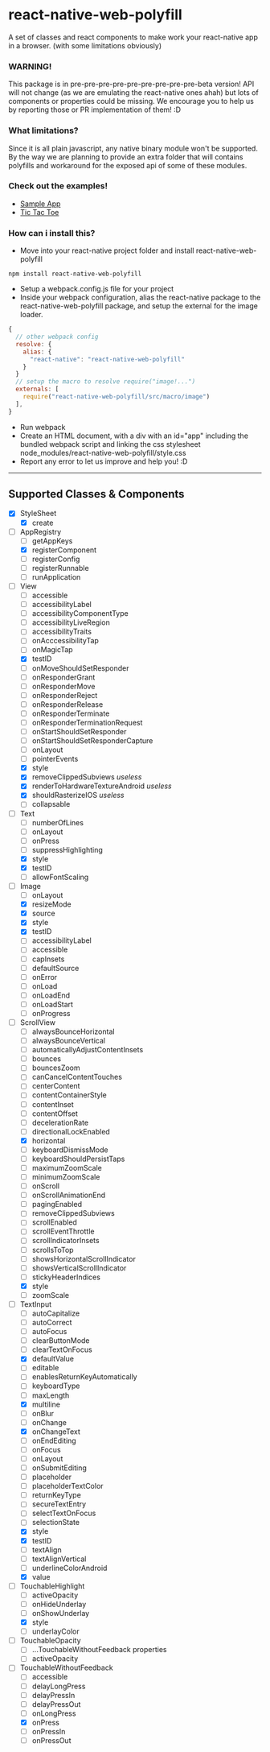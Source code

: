 # react-native-web-polyfill
A set of classes and react components to make work your react-native app in a browser. (with some limitations obviously)

### WARNING!
This package is in pre-pre-pre-pre-pre-pre-pre-pre-pre-beta version! API will not change (as we are emulating the react-native ones ahah) but lots of components or properties could be missing.
We encourage you to help us by reporting those or PR implementation of them! :D

### What limitations?
Since it is all plain javascript, any native binary module won't be supported.
By the way we are planning to provide an extra folder that will contains polyfills and workaround for the exposed api of some of these modules.

### Check out the examples!
- [Sample App](http://mattiamanzati.github.io/react-native-web-polyfill/examples/SampleApp/)
- [Tic Tac Toe](http://mattiamanzati.github.io/react-native-web-polyfill/examples/TicTacToe/)

### How can i install this?
- Move into your react-native project folder and install react-native-web-polyfill
```
npm install react-native-web-polyfill
```
- Setup a webpack.config.js file for your project
- Inside your webpack configuration, alias the react-native package to the react-native-web-polyfill package, and setup the external for the image loader.
```javascript
{
  // other webpack config
  resolve: {
    alias: {
      "react-native": "react-native-web-polyfill"
    }
  }
  // setup the macro to resolve require("image!...")
  externals: [
    require("react-native-web-polyfill/src/macro/image")
  ],
}
```
- Run webpack
- Create an HTML document, with a div with an id="app" including the bundled webpack script and linking the css stylesheet node_modules/react-native-web-polyfill/style.css
- Report any error to let us improve and help you! :D


----------
## Supported Classes & Components

 - [X] StyleSheet
   - [X] create

 - [ ] AppRegistry
   - [ ] getAppKeys
   - [X] registerComponent
   - [ ] registerConfig
   - [ ] registerRunnable
   - [ ] runApplication

 - [ ] View
   - [ ] accessible
   - [ ] accessibilityLabel
   - [ ] accessibilityComponentType
   - [ ] accessibilityLiveRegion
   - [ ] accessibilityTraits
   - [ ] onAcccessibilityTap
   - [ ] onMagicTap
   - [X] testID
   - [ ] onMoveShouldSetResponder
   - [ ] onResponderGrant
   - [ ] onResponderMove
   - [ ] onResponderReject
   - [ ] onResponderRelease
   - [ ] onResponderTerminate
   - [ ] onResponderTerminationRequest
   - [ ] onStartShouldSetResponder
   - [ ] onStartShouldSetResponderCapture
   - [ ] onLayout
   - [ ] pointerEvents
   - [X] style
   - [X] removeClippedSubviews *useless*
   - [X] renderToHardwareTextureAndroid *useless*
   - [X] shouldRasterizeIOS *useless*
   - [ ] collapsable

 - [ ] Text
   - [ ] numberOfLines
   - [ ] onLayout
   - [ ] onPress
   - [ ] suppressHighlighting
   - [X] style
   - [X] testID
   - [ ] allowFontScaling

 - [ ] Image
   - [ ] onLayout
   - [X] resizeMode
   - [X] source
   - [X] style
   - [X] testID
   - [ ] accessibilityLabel
   - [ ] accessible
   - [ ] capInsets
   - [ ] defaultSource
   - [ ] onError
   - [ ] onLoad
   - [ ] onLoadEnd
   - [ ] onLoadStart
   - [ ] onProgress

 - [ ] ScrollView
   - [ ] alwaysBounceHorizontal
   - [ ] alwaysBounceVertical
   - [ ] automaticallyAdjustContentInsets
   - [ ] bounces
   - [ ] bouncesZoom
   - [ ] canCancelContentTouches
   - [ ] centerContent
   - [ ] contentContainerStyle
   - [ ] contentInset
   - [ ] contentOffset
   - [ ] decelerationRate
   - [ ] directionalLockEnabled
   - [X] horizontal
   - [ ] keyboardDismissMode
   - [ ] keyboardShouldPersistTaps
   - [ ] maximumZoomScale
   - [ ] minimumZoomScale
   - [ ] onScroll
   - [ ] onScrollAnimationEnd
   - [ ] pagingEnabled
   - [ ] removeClippedSubviews
   - [ ] scrollEnabled
   - [ ] scrollEventThrottle
   - [ ] scrollIndicatorInsets
   - [ ] scrollsToTop
   - [ ] showsHorizontalScrollIndicator
   - [ ] showsVerticalScrollIndicator
   - [ ] stickyHeaderIndices
   - [X] style
   - [ ] zoomScale

 - [ ] TextInput
   - [ ] autoCapitalize
   - [ ] autoCorrect
   - [ ] autoFocus
   - [ ] clearButtonMode
   - [ ] clearTextOnFocus
   - [X] defaultValue
   - [ ] editable
   - [ ] enablesReturnKeyAutomatically
   - [ ] keyboardType
   - [ ] maxLength
   - [X] multiline
   - [ ] onBlur
   - [ ] onChange
   - [X] onChangeText
   - [ ] onEndEditing
   - [ ] onFocus
   - [ ] onLayout
   - [ ] onSubmitEditing
   - [ ] placeholder
   - [ ] placeholderTextColor
   - [ ] returnKeyType
   - [ ] secureTextEntry
   - [ ] selectTextOnFocus
   - [ ] selectionState
   - [X] style
   - [X] testID
   - [ ] textAlign
   - [ ] textAlignVertical
   - [ ] underlineColorAndroid
   - [X] value

 - [ ] TouchableHighlight
   - [ ] activeOpacity
   - [ ] onHideUnderlay
   - [ ] onShowUnderlay
   - [X] style
   - [ ] underlayColor

 - [ ] TouchableOpacity
   - [ ] ...TouchableWithoutFeedback properties
   - [ ] activeOpacity

 - [ ] TouchableWithoutFeedback
   - [ ] accessible
   - [ ] delayLongPress
   - [ ] delayPressIn
   - [ ] delayPressOut
   - [ ] onLongPress
   - [X] onPress
   - [ ] onPressIn
   - [ ] onPressOut
